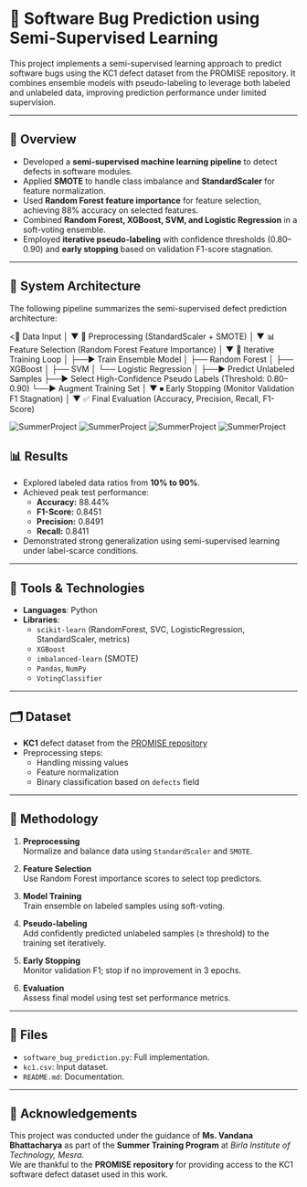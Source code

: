 # 🐞 Software Bug Prediction using Semi-Supervised Learning

This project implements a semi-supervised learning approach to predict software bugs using the KC1 defect dataset from the PROMISE repository. It combines ensemble models with pseudo-labeling to leverage both labeled and unlabeled data, improving prediction performance under limited supervision.

---

## 🚀 Overview

- Developed a **semi-supervised machine learning pipeline** to detect defects in software modules.
- Applied **SMOTE** to handle class imbalance and **StandardScaler** for feature normalization.
- Used **Random Forest feature importance** for feature selection, achieving 88% accuracy on selected features.
- Combined **Random Forest, XGBoost, SVM, and Logistic Regression** in a soft-voting ensemble.
- Employed **iterative pseudo-labeling** with confidence thresholds (0.80–0.90) and **early stopping** based on validation F1-score stagnation.

---

## 🧱 System Architecture

The following pipeline summarizes the semi-supervised defect prediction architecture:

<📄 Data Input
   │
   ▼
🧪 Preprocessing
(StandardScaler + SMOTE)
   │
   ▼
📊 Feature Selection
(Random Forest Feature Importance)
   │
   ▼
🔁 Iterative Training Loop
   │
   ├──► Train Ensemble Model
   │       ├── Random Forest
   │       ├── XGBoost
   │       ├── SVM
   │       └── Logistic Regression
   │
   ├──► Predict Unlabeled Samples
   ├──► Select High-Confidence Pseudo Labels (Threshold: 0.80–0.90)
   └──► Augment Training Set
   │
   ▼
⏹ Early Stopping
(Monitor Validation F1 Stagnation)
   │
   ▼
✅ Final Evaluation
(Accuracy, Precision, Recall, F1-Score)
>
![SummerProject](https://github.com/user-attachments/assets/97ebaa9e-983c-44f5-8d5d-6148867102f3)
![SummerProject](https://github.com/user-attachments/assets/97ebaa9e-983c-44f5-8d5d-6148867102f3)
![SummerProject](https://github.com/user-attachments/assets/894fe6f8-3778-4890-8941-129ad35d6d71)
![SummerProject](https://github.com/user-attachments/assets/894fe6f8-3778-4890-8941-129ad35d6d71)




## 📊 Results

- Explored labeled data ratios from **10% to 90%**.
- Achieved peak test performance:
  - **Accuracy:** 88.44%
  - **F1-Score:** 0.8451
  - **Precision:** 0.8491
  - **Recall:** 0.8411
- Demonstrated strong generalization using semi-supervised learning under label-scarce conditions.

---

## 🧰 Tools & Technologies

- **Languages**: Python
- **Libraries**:  
  - `scikit-learn` (RandomForest, SVC, LogisticRegression, StandardScaler, metrics)  
  - `XGBoost`  
  - `imbalanced-learn` (SMOTE)  
  - `Pandas`, `NumPy`  
  - `VotingClassifier`

---

## 🗂 Dataset

- **KC1** defect dataset from the [PROMISE repository](http://promise.site.uottawa.ca/SERepository/datasets-page.html)
- Preprocessing steps:
  - Handling missing values
  - Feature normalization
  - Binary classification based on `defects` field

---

## 🧠 Methodology

1. **Preprocessing**  
   Normalize and balance data using `StandardScaler` and `SMOTE`.

2. **Feature Selection**  
   Use Random Forest importance scores to select top predictors.

3. **Model Training**  
   Train ensemble on labeled samples using soft-voting.

4. **Pseudo-labeling**  
   Add confidently predicted unlabeled samples (≥ threshold) to the training set iteratively.

5. **Early Stopping**  
   Monitor validation F1; stop if no improvement in 3 epochs.

6. **Evaluation**  
   Assess final model using test set performance metrics.

---

## 📁 Files

- `software_bug_prediction.py`: Full implementation.
- `kc1.csv`: Input dataset.
- `README.md`: Documentation.

---

## 🙏 Acknowledgements

This project was conducted under the guidance of **Ms. Vandana Bhattacharya** as part of the **Summer Training Program** at *Birla Institute of Technology, Mesra*.  
We are thankful to the **PROMISE repository** for providing access to the KC1 software defect dataset used in this work.



